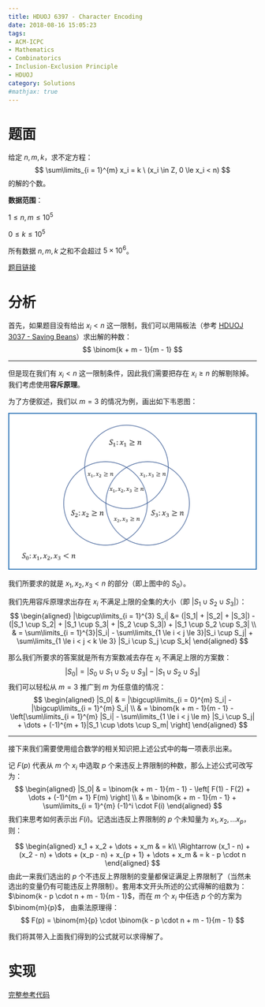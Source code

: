 ```yaml
---
title: HDUOJ 6397 - Character Encoding
date: 2018-08-16 15:05:23
tags: 
- ACM-ICPC
- Mathematics
- Combinatorics
- Inclusion-Exclusion Principle 
- HDUOJ
category: Solutions
#mathjax: true
---
```


# 题面

给定 $n, m, k$，求不定方程：
$$
\sum\limits_{i = 1}^{m} x_i = k \ (x_i \in Z, 0 \le x_i < n)
$$
的解的个数。

**数据范围**：

$1 \le n, m \le 10^5$

$0 \le k \le 10^5$

所有数据 $n, m, k$ 之和不会超过 $5 \times 10^6$。

[题目链接](http://acm.hdu.edu.cn/showproblem.php?pid=6397)

# 分析

首先，如果题目没有给出 $x_i < n$ 这一限制，我们可以用隔板法（参考 [HDUOJ 3037 - Saving Beans](https://blog.codgician.pw/2018/05/26/hduoj-3037/)）求出解的种数：
$$
\binom{k + m - 1}{m - 1}
$$

---

但是现在我们有 $x_i < n$ 这一限制条件，因此我们需要把存在 $x_i \ge n$ 的解剔除掉。我们考虑使用**容斥原理**。

为了方便叙述，我们以 $m = 3$ 的情况为例，画出如下韦恩图：

![韦恩图](hduoj-6397/venn.png)

我们所要求的就是 $x_1, x_2, x_3 < n$ 的部分（即上图中的 $S_0$）。

我们先用容斥原理求出存在 $x_i$ 不满足上限的全集的大小（即 $|S_1 \cup S_2 \cup S_3|$）：
$$
\begin{aligned}
|\bigcup\limits_{i = 1}^{3} S_i| &= (|S_1| + |S_2| + |S_3|) - (|S_1 \cup S_2| + |S_1 \cup S_3| + |S_2 \cup S_3|) + |S_1 \cup S_2 \cup S_3|  \\
& = \sum\limits_{i = 1}^{3}|S_i| - \sum\limits_{1 \le i < j \le 3}|S_i \cup S_j| + \sum\limits_{1 \le i < j < k \le 3} |S_i \cup S_j \cup S_k|
\end{aligned}
$$


那么我们所要求的答案就是所有方案数减去存在 $x_i$ 不满足上限的方案数：
$$
|S_0| = |S_0 \cup S_1 \cup S_2 \cup S_3| - |S_1 \cup S_2 \cup S_3|
$$
我们可以轻松从 $m = 3$ 推广到 $m$ 为任意值的情况：
$$
\begin{aligned}
|S_0| & = |\bigcup\limits_{i = 0}^{m} S_i| - |\bigcup\limits_{i = 1}^{m} S_i| \\
& = \binom{k + m - 1}{m - 1} - \left[\sum\limits_{i = 1}^{m} |S_i| - \sum\limits_{1 \le i < j \le m} |S_i \cup S_j| + \dots + (-1)^{m + 1}|S_1 \cup \dots \cup S_m| \right]
\end{aligned}
$$

---

接下来我们需要使用组合数学的相关知识把上述公式中的每一项表示出来。

记 $F(p)$ 代表从 $m$ 个 $x_i$ 中选取 $p$ 个来违反上界限制的种数，那么上述公式可改写为：
$$
\begin{aligned}
|S_0| & = \binom{k + m - 1}{m - 1} - \left[ F(1) - F(2) + \dots + (-1)^{m + 1} F(m) \right] \\
& = \binom{k + m - 1}{m - 1} + \sum\limits_{i = 1}^{m} (-1)^i \cdot F(i)
\end{aligned}
$$
我们来思考如何表示出 $F(i)$。记选出违反上界限制的 $p$ 个未知量为 $x_1, x_2, \dots x_p$，则：


$$
\begin{aligned}
x_1 + x_2 + \dots + x_m & = k\\
\Rightarrow  (x_1 - n) + (x_2 - n) + \dots + (x_p - n) + x_{p + 1} + \dots + x_m & = k - p \cdot n
\end{aligned}
$$
由此一来我们选出的 $p$ 个不违反上界限制的变量都保证满足上界限制了（当然未选出的变量仍有可能违反上界限制）。套用本文开头所述的公式得解的组数为：$\binom{k - p \cdot n + m - 1}{m - 1}$，而在 $m$ 个 $x_i$ 中任选 $p$ 个的方案为 $\binom{m}{p}$， 由乘法原理得：
$$
F(p) = \binom{m}{p} \cdot \binom{k - p \cdot n + m - 1}{m - 1}
$$

我们将其带入上面我们得到的公式就可以求得解了。

# 实现

[完整参考代码](https://github.com/codgician/ACM-ICPC/blob/master/HDUOJ/6397/combinatorics_inclusion_exclusion_principle.cpp)